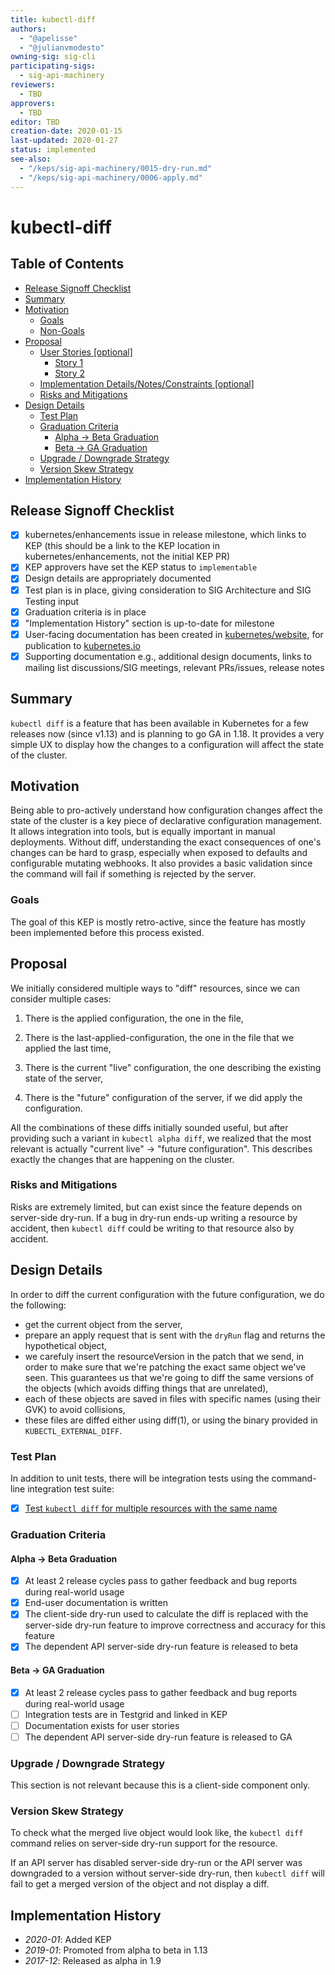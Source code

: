 ```yaml
---
title: kubectl-diff
authors:
  - "@apelisse"
  - "@julianvmodesto"
owning-sig: sig-cli
participating-sigs:
  - sig-api-machinery
reviewers:
  - TBD
approvers:
  - TBD
editor: TBD
creation-date: 2020-01-15
last-updated: 2020-01-27
status: implemented
see-also:
  - "/keps/sig-api-machinery/0015-dry-run.md"
  - "/keps/sig-api-machinery/0006-apply.md"
---
```


# kubectl-diff

## Table of Contents

<!-- toc -->
- [Release Signoff Checklist](#release-signoff-checklist)
- [Summary](#summary)
- [Motivation](#motivation)
  - [Goals](#goals)
  - [Non-Goals](#non-goals)
- [Proposal](#proposal)
  - [User Stories [optional]](#user-stories-optional)
    - [Story 1](#story-1)
    - [Story 2](#story-2)
  - [Implementation Details/Notes/Constraints [optional]](#implementation-detailsnotesconstraints-optional)
  - [Risks and Mitigations](#risks-and-mitigations)
- [Design Details](#design-details)
  - [Test Plan](#test-plan)
  - [Graduation Criteria](#graduation-criteria)
    - [Alpha -&gt; Beta Graduation](#alpha---beta-graduation)
    - [Beta -&gt; GA Graduation](#beta---ga-graduation)
  - [Upgrade / Downgrade Strategy](#upgrade--downgrade-strategy)
  - [Version Skew Strategy](#version-skew-strategy)
- [Implementation History](#implementation-history)
<!-- /toc -->

## Release Signoff Checklist

- [x] kubernetes/enhancements issue in release milestone, which links to KEP (this should be a link to the KEP location in kubernetes/enhancements, not the initial KEP PR)
- [x] KEP approvers have set the KEP status to `implementable`
- [x] Design details are appropriately documented
- [x] Test plan is in place, giving consideration to SIG Architecture and SIG Testing input
- [x] Graduation criteria is in place
- [x] "Implementation History" section is up-to-date for milestone
- [x] User-facing documentation has been created in [kubernetes/website], for publication to [kubernetes.io]
- [x] Supporting documentation e.g., additional design documents, links to mailing list discussions/SIG meetings, relevant PRs/issues, release notes

[kubernetes.io]: https://kubernetes.io/
[kubernetes/enhancements]: https://github.com/kubernetes/enhancements/issues
[kubernetes/kubernetes]: https://github.com/kubernetes/kubernetes
[kubernetes/website]: https://github.com/kubernetes/website

## Summary

`kubectl diff` is a feature that has been available in Kubernetes for a
few releases now (since v1.13) and is planning to go GA in 1.18. It
provides a very simple UX to display how the changes to a configuration
will affect the state of the cluster.

## Motivation

Being able to pro-actively understand how configuration changes affect
the state of the cluster is a key piece of declarative configuration
management. It allows integration into tools, but is equally important
in manual deployments. Without diff, understanding the exact
consequences of one's changes can be hard to grasp, especially when
exposed to defaults and configurable mutating webhooks. It also provides
a basic validation since the command will fail if something is rejected
by the server.

### Goals

The goal of this KEP is mostly retro-active, since the feature has
mostly been implemented before this process existed.

## Proposal

We initially considered multiple ways to "diff" resources, since we can
consider multiple cases:

1. There is the applied configuration, the one in the file,

2. There is the last-applied-configuration, the one in the file that we applied the last time,

3. There is the current "live" configuration, the one describing the existing state of the server,

4. There is the "future" configuration of the server, if we did apply the configuration.

All the combinations of these diffs initially sounded useful, but after
providing such a variant in `kubectl alpha diff`, we realized that the
most relevant is actually "current live" -> "future configuration". This
describes exactly the changes that are happening on the cluster.

### Risks and Mitigations

Risks are extremely limited, but can exist since the feature depends on
server-side dry-run. If a bug in dry-run ends-up writing a resource by
accident, then `kubectl diff` could be writing to that resource also by
accident.

## Design Details

In order to diff the current configuration with the future
configuration, we do the following:

- get the current object from the server,
- prepare an apply request that is sent with the `dryRun` flag and returns
  the hypothetical object,
- we carefuly insert the resourceVersion in the patch that we send, in
  order to make sure that we're patching the exact same object we've
  seen. This guarantees us that we're going to diff the same versions of
  the objects (which avoids diffing things that are unrelated),
- each of these objects are saved in files with specific names (using
  their GVK) to avoid collisions,
- these files  are diffed either using
  diff(1), or using the binary provided in `KUBECTL_EXTERNAL_DIFF`.

### Test Plan

In addition to unit tests, there will be integration tests using the
command-line integration test suite:

- [x] [Test `kubectl diff` for multiple resources with the same name](https://testgrid.k8s.io/presubmits-kubernetes-blocking#pull-kubernetes-integration&include-filter-by-regex=test-cmd.run_kubectl_diff_same_names)

### Graduation Criteria

#### Alpha -> Beta Graduation

- [x] At least 2 release cycles pass to gather feedback and bug reports during
  real-world usage
- [x] End-user documentation is written
- [x] The client-side dry-run used to calculate the diff is replaced with the
  server-side dry-run feature to improve correctness and accuracy for this
  feature
- [x] The dependent API server-side dry-run feature is released to beta

#### Beta -> GA Graduation

- [x] At least 2 release cycles pass to gather feedback and bug reports during
  real-world usage
- [ ] Integration tests are in Testgrid and linked in KEP
- [ ] Documentation exists for user stories
- [ ] The dependent API server-side dry-run feature is released to GA

### Upgrade / Downgrade Strategy

This section is not relevant because this is a client-side component only.

### Version Skew Strategy

To check what the merged live object would look like, the `kubectl diff`
command relies on server-side dry-run support for the resource.

If an API server has disabled server-side dry-run or the API server was
downgraded to a version without server-side dry-run, then `kubectl diff` will
fail to get a merged version of the object and not display a diff.

## Implementation History

- *2020-01*: Added KEP
- *2019-01*: Promoted from alpha to beta in 1.13
- *2017-12*: Released as alpha in 1.9
